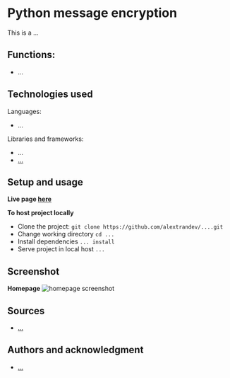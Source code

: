 # Python message encryption

This is a ...

## Functions:
- ...

## Technologies used

Languages:

- ...

Libraries and frameworks:

- ...
- [...](https://...)

## Setup and usage

**Live page [here](...)**

**To host project locally**
- Clone the project: ```git clone https://github.com/alextrandev/....git```
- Change working directory ```cd ...```
- Install dependencies ```... install```
- Serve project in local host ```...```


## Screenshot
**Homepage**
![homepage screenshot](./...)

## Sources 

- [...](https://#)

## Authors and acknowledgment

- [...](https://#)